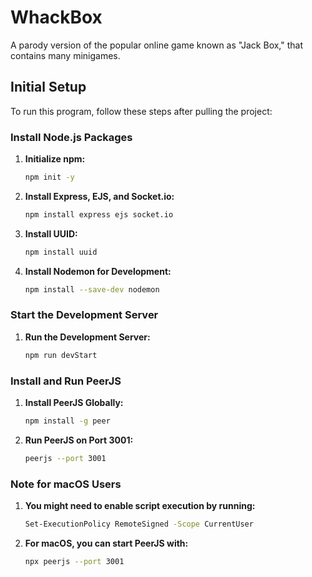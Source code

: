 # WhackBox

A parody version of the popular online game known as "Jack Box," that contains many minigames.

## Initial Setup

To run this program, follow these steps after pulling the project:

### Install Node.js Packages

1. **Initialize npm:**
   ```bash
   npm init -y
   ```

2. **Install Express, EJS, and Socket.io:**
   ```bash
   npm install express ejs socket.io
   ```

3. **Install UUID:**
   ```bash
   npm install uuid
   ```

4. **Install Nodemon for Development:**
   ```bash
   npm install --save-dev nodemon
   ```

### Start the Development Server

1. **Run the Development Server:**
   ```bash
   npm run devStart
   ```

### Install and Run PeerJS

1. **Install PeerJS Globally:**
   ```bash
   npm install -g peer
   ```

2. **Run PeerJS on Port 3001:**
   ```bash
   peerjs --port 3001
   ```

### Note for macOS Users

1. **You might need to enable script execution by running:**
   ```bash
   Set-ExecutionPolicy RemoteSigned -Scope CurrentUser
   ```

2. **For macOS, you can start PeerJS with:**
   ```bash
   npx peerjs --port 3001
   ```

